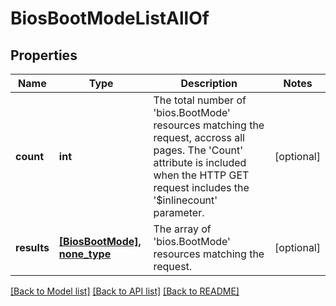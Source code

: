# BiosBootModeListAllOf

## Properties
Name | Type | Description | Notes
------------ | ------------- | ------------- | -------------
**count** | **int** | The total number of &#39;bios.BootMode&#39; resources matching the request, accross all pages. The &#39;Count&#39; attribute is included when the HTTP GET request includes the &#39;$inlinecount&#39; parameter. | [optional] 
**results** | [**[BiosBootMode], none_type**](BiosBootMode.md) | The array of &#39;bios.BootMode&#39; resources matching the request. | [optional] 

[[Back to Model list]](../README.md#documentation-for-models) [[Back to API list]](../README.md#documentation-for-api-endpoints) [[Back to README]](../README.md)



